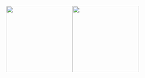 <div style='display:flex'>
  <img height="180em" src="https://github-readme-stats.vercel.app/api/top-langs/?username=satsera2019&layout=compact&langs_count=15&theme=dark"/> 
  <img height="180em" src="https://github-readme-stats.vercel.app/api?username=satsera2019&show_icons=true&theme=dark"/>
</div>
